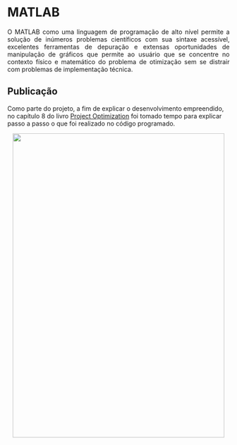 # **MATLAB**

<p align="justify"> O MATLAB como uma linguagem de programação de alto nível permite a solução de inúmeros problemas científicos com sua sintaxe acessível, excelentes ferramentas de depuração e extensas oportunidades de manipulação de gráficos que permite ao usuário que se concentre no contexto físico e matemático do problema de otimização sem se distrair com problemas de implementação técnica. </p>

## **Publicação**

Como parte do projeto, a fim de explicar o desenvolvimento empreendido, no capítulo 8 do livro [Project Optimization][livro-id] foi tomado tempo para explicar passo a passo o que foi realizado no código programado.


<p align="center">
  <img width="480" height="690" src="https://i.imgur.com/iReksn7.png">
</p>

[livro-id]: https://www.amazon.com.br/Project-Optimization-Using-MATLAB-Solver/dp/311062561X/ref=tmm_pap_swatch_0?_encoding=UTF8&qid=1639762406&sr=8-6